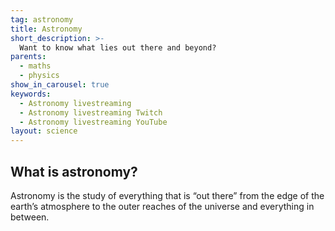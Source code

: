 ```yaml
---
tag: astronomy
title: Astronomy
short_description: >-
  Want to know what lies out there and beyond?
parents:
  - maths
  - physics
show_in_carousel: true
keywords:
  - Astronomy livestreaming
  - Astronomy livestreaming Twitch
  - Astronomy livestreaming YouTube
layout: science
---
```

## What is astronomy?

Astronomy is the study of everything that is &ldquo;out there&rdquo; from the edge of the earth&rsquo;s atmosphere to the outer reaches of the universe and everything in between.
